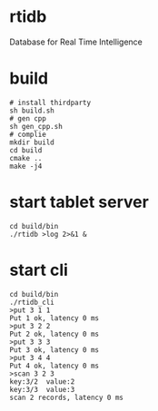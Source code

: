 # rtidb
Database for Real Time Intelligence

# build
```
# install thirdparty
sh build.sh
# gen cpp
sh gen_cpp.sh
# complie
mkdir build
cd build 
cmake ..
make -j4
```

# start tablet server

```
cd build/bin
./rtidb >log 2>&1 &
```

# start cli

```
cd build/bin
./rtidb_cli
>put 3 1 1
Put 1 ok, latency 0 ms
>put 3 2 2
Put 2 ok, latency 0 ms
>put 3 3 3
Put 3 ok, latency 0 ms
>put 3 4 4
Put 4 ok, latency 0 ms
>scan 3 2 3
key:3/2  value:2
key:3/3  value:3
scan 2 records, latency 0 ms
```
